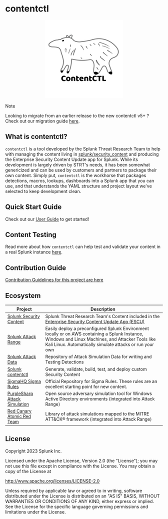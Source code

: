 # contentctl
<p align="center">
<img src="docs/contentctl_logo_white.png" title="In case you're wondering, it's a capybara" alt="the logo for the contentctl project, which depicts a doodled 4 legged animal that is supposed to represent a capybara, with the name of the project below it" width="250" height="250"></p>

> [!NOTE]
> Looking to migrate from an earlier release to the new contentctl v5+ ? Check out our migration guide [here](docs/contentctl_v5_migration_guide.md). 

## What is contentctl?
`contentctl` is a tool developed by the Splunk Threat Research Team to help with managing the content living in [splunk/security_content](https://github.com/splunk/security_content) and producing the Enterprise Security Content Update app for Splunk. While its development is largely driven by STRT's needs, it has been somewhat genericized and can be used by customers and partners to package their own content. Simply put, `contentctl` is the workhorse that packages detections, macros, lookups, dashboards into a Splunk app that you can use, and that understands the YAML structure and project layout we've selected to keep development clean.

## Quick Start Guide
Check out our [User Guide](docs/UserGuide.md) to get started!

## Content Testing
Read more about how `contentctl` can help test and validate your content in a real Splunk instance [here](docs/ContentTestingGuide.md).

## Contribution Guide
[Contribution Guidelines for this project are here](CONTRIBUTING.md)

## Ecosystem
| Project               | Description                                             |
| --------------------- | ------------------------------------------------------- |
| [Splunk Security Content](https://github.com/splunk/security_content)          | Splunk Threat Research Team's Content included in the [Enterprise Security Content Update App (ESCU)](https://splunkbase.splunk.com/app/3449)|
| [Splunk Attack Range](https://github.com/splunk/attack_range)          | Easily deploy a preconfigured Splunk Environment locally or on AWS containing a Splunk Instance, Windows and Linux Machines, and Attacker Tools like Kali Linux.  Automatically simulate attacks or run your own|
| [Splunk Attack Data](https://github.com/splunk/attack_data)          | Repository of Attack Simulation Data for writing and Testing Detections|                         |
| [Splunk contentctl](https://github.com/splunk/contentctl)          | Generate, validate, build, test, and deploy custom Security Content|
| [SigmaHQ Sigma Rules](https://github.com/SigmaHQ/sigma) | Official Repository for Sigma Rules. These rules are an excellent starting point for new content. |
| [PurpleSharp Attack Simulation](https://github.com/mvelazc0/PurpleSharp) | Open source adversary simulation tool for Windows Active Directory environments (integrated into Attack Range)|
| [Red Canary Atomic Red Team](https://github.com/redcanaryco/atomic-red-team)          | Library of attack simulations mapped to the MITRE ATT&CK® framework (integrated into Attack Range)|

## License
Copyright 2023 Splunk Inc.

Licensed under the Apache License, Version 2.0 (the "License"); you may not use this file except in compliance with the License. You may obtain a copy of the License at

http://www.apache.org/licenses/LICENSE-2.0

Unless required by applicable law or agreed to in writing, software distributed under the License is distributed on an "AS IS" BASIS, WITHOUT WARRANTIES OR CONDITIONS OF ANY KIND, either express or implied. See the License for the specific language governing permissions and limitations under the License.
